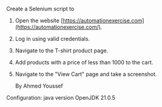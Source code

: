 Create a Selenium script to

1. Open the website [https://automationexercise.com](https://automationexercise.com/).
2. Log in using valid credentials.
3. Navigate to the T-shirt product page.
4. Add products with a price of less than 1000 to the cart.
5. Navigate to the "View Cart" page and take a screenshot.

   By Ahmed Youssef


Configuration:
   java version OpenJDK 21.0.5
